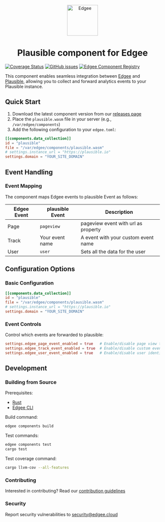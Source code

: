 <div align="center">
<p align="center">
  <a href="https://www.edgee.cloud">
    <picture>
      <source media="(prefers-color-scheme: dark)" srcset="https://cdn.edgee.cloud/img/component-dark.svg">
      <img src="https://cdn.edgee.cloud/img/component.svg" height="100" alt="Edgee">
    </picture>
  </a>
</p>
</div>

<h1 align="center">Plausible component for Edgee</h1>

[![Coverage Status](https://coveralls.io/repos/github/edgee-cloud/plausible-component/badge.svg)](https://coveralls.io/github/edgee-cloud/plausible-component)
[![GitHub issues](https://img.shields.io/github/issues/edgee-cloud/plausible-component.svg)](https://github.com/edgee-cloud/plausible-component/issues)
[![Edgee Component Registry](https://img.shields.io/badge/Edgee_Component_Registry-Public-green.svg)](https://www.edgee.cloud/edgee/plausible)


This component enables seamless integration between [Edgee](https://www.edgee.cloud) and [Plausible](https://plausible.io), allowing you to collect and forward analytics events to your Plausible instance.


## Quick Start

1. Download the latest component version from our [releases page](../../releases)
2. Place the `plausible.wasm` file in your server (e.g., `/var/edgee/components`)
3. Add the following configuration to your `edgee.toml`:

```toml
[[components.data_collection]]
id = "plausible"
file = "/var/edgee/components/plausible.wasm"
# settings.instance_url = "https://plausible.io"
settings.domain = "YOUR_SITE_DOMAIN"
```


## Event Handling

### Event Mapping
The component maps Edgee events to plausible Event as follows:

| Edgee Event | plausible Event | Description |
|-------------|----------------|-------------|
| Page        | `pageview` | pageview event with url as property |
| Track       | Your event name | A event with your custom event name |
| User        | `user` | Sets all the data for the user |


## Configuration Options

### Basic Configuration
```toml
[[components.data_collection]]
id = "plausible"
file = "/var/edgee/components/plausible.wasm"
# settings.instance_url = "https://plausible.io"
settings.domain = "YOUR_SITE_DOMAIN"
```


### Event Controls
Control which events are forwarded to plausible:
```toml
settings.edgee_page_event_enabled = true   # Enable/disable page view tracking
settings.edgee_track_event_enabled = true  # Enable/disable custom event tracking
settings.edgee_user_event_enabled = true   # Enable/disable user identification
```


## Development

### Building from Source
Prerequisites:
- [Rust](https://www.rust-lang.org/tools/install)
- [Edgee CLI](https://github.com/edgee-cloud/edgee)

Build command:
```bash
edgee components build
```

Test commands:
```bash
edgee components test
cargo test
```

Test coverage command:
```bash
cargo llvm-cov --all-features
```

### Contributing
Interested in contributing? Read our [contribution guidelines](./CONTRIBUTING.md)

### Security
Report security vulnerabilities to [security@edgee.cloud](mailto:security@edgee.cloud)
